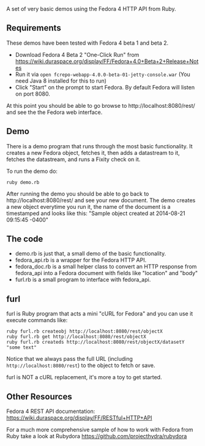 A set of very basic demos using the Fedora 4 HTTP API from Ruby.


Requirements
------------
These demos have been tested with Fedora 4 beta 1 and beta 2. 

* Download Fedora 4 Beta 2 "One-Click Run" from https://wiki.duraspace.org/display/FF/Fedora+4.0+Beta+2+Release+Notes
* Run it via `open fcrepo-webapp-4.0.0-beta-01-jetty-console.war` (You need Java 8 installed for this to run)
* Click "Start" on the prompt to start Fedora. By default Fedora will listen on port 8080. 

At this point you should be able to go browse to http://localhost:8080/rest/ and see the the Fedora web interface.


Demo  
----
There is a demo program that runs through the most basic functionality. It creates a new Fedora object, fetches it, then adds a datastream to it, fetches the datastream, and runs a Fixity check on it.

To run the demo do:

	ruby demo.rb

After running the demo you should be able to go back to http://localhost:8080/rest/ and see your new document. The demo creates a new object everytime you run it, the name of the document is a timestamped and looks like this: "Sample object created at 2014-08-21 09:15:45 -0400"


The code
--------
* demo.rb is just that, a small demo of the basic functionality.
* fedora_api.rb is a wrapper for the Fedora HTTP API.
* fedora_doc.rb is a small helper class to convert an HTTP response from fedora_api into a Fedora document with fields like "location" and "body"
* furl.rb is a small program to interface with fedora_api. 


furl
----
furl is Ruby program that acts a mini "cURL for Fedora" and you can use it execute commands like:

	ruby furl.rb createobj http://localhost:8080/rest/objectX
	ruby furl.rb get http://localhost:8080/rest/objectX
	ruby furl.rb createds http://localhost:8080/rest/objectX/datasetY "some text"

Notice that we always pass the full URL (including `http://localhost:8080/rest`) to the object to fetch or save. 

furl is NOT a cURL replacement, it's more a toy to get started.


Other Resources
---------------
Fedora 4 REST API documentation: https://wiki.duraspace.org/display/FF/RESTful+HTTP+API

For a much more comprehensive sample of how to work with Fedora from Ruby take a look at Rubydora https://github.com/projecthydra/rubydora


